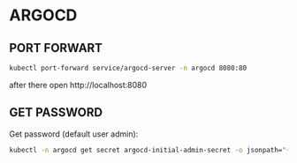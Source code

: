 ARGOCD
======




PORT FORWART
------------


```bash
kubectl port-forward service/argocd-server -n argocd 8080:80
```

after there open http://localhost:8080


GET PASSWORD
------------

Get password (default user admin):

```bash
kubectl -n argocd get secret argocd-initial-admin-secret -o jsonpath="{.data.password}" | base64 -d; echo
```